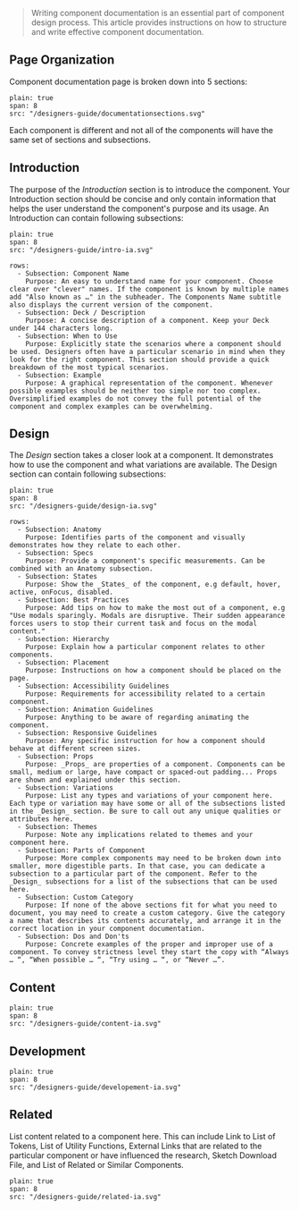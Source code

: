 > Writing component documentation is an essential part of component design process. This article provides instructions on how to structure and write effective component documentation.
## Page Organization
Component documentation page is broken down into 5 sections:

```image
plain: true
span: 8
src: "/designers-guide/documentationsections.svg"
```

Each component is different and not all of the components will have the same set of sections and subsections.

## Introduction
The purpose of the _Introduction_ section is to introduce the component. Your Introduction section should be concise and only contain information that helps the user understand the component's purpose and its usage. An Introduction can contain following subsections:

```image
plain: true
span: 8
src: "/designers-guide/intro-ia.svg"
```


```table
rows:
  - Subsection: Component Name
    Purpose: An easy to understand name for your component. Choose clear over "clever" names. If the component is known by multiple names add "Also known as …" in the subheader. The Components Name subtitle also displays the current version of the component.
  - Subsection: Deck / Description
    Purpose: A concise description of a component. Keep your Deck under 144 characters long.
  - Subsection: When to Use
    Purpose: Explicitly state the scenarios where a component should be used. Designers often have a particular scenario in mind when they look for the right component. This section should provide a quick breakdown of the most typical scenarios.
  - Subsection: Example
    Purpose: A graphical representation of the component. Whenever possible examples should be neither too simple nor too complex. Oversimplified examples do not convey the full potential of the component and complex examples can be overwhelming.
```

## Design
The _Design_ section takes a closer look at a component. It demonstrates how to use the component and what variations are available. The Design section can contain following subsections:


```image
plain: true
span: 8
src: "/designers-guide/design-ia.svg"
```

```table
rows:
  - Subsection: Anatomy
    Purpose: Identifies parts of the component and visually demonstrates how they relate to each other.
  - Subsection: Specs
    Purpose: Provide a component's specific measurements. Can be combined with an Anatomy subsection.
  - Subsection: States
    Purpose: Show the _States_ of the component, e.g default, hover, active, onFocus, disabled. 
  - Subsection: Best Practices
    Purpose: Add tips on how to make the most out of a component, e.g "Use modals sparingly. Modals are disruptive. Their sudden appearance forces users to stop their current task and focus on the modal content."
  - Subsection: Hierarchy
    Purpose: Explain how a particular component relates to other components.
  - Subsection: Placement
    Purpose: Instructions on how a component should be placed on the page.
  - Subsection: Accessibility Guidelines
    Purpose: Requirements for accessibility related to a certain component.
  - Subsection: Animation Guidelines
    Purpose: Anything to be aware of regarding animating the component.
  - Subsection: Responsive Guidelines
    Purpose: Any specific instruction for how a component should behave at different screen sizes.
  - Subsection: Props 
    Purpose: _Props_ are properties of a component. Components can be small, medium or large, have compact or spaced-out padding... Props are shown and explained under this section.
  - Subsection: Variations
    Purpose: List any types and variations of your component here. Each type or variation may have some or all of the subsections listed in the _Design_ section. Be sure to call out any unique qualities or attributes here.
  - Subsection: Themes
    Purpose: Note any implications related to themes and your component here.
  - Subsection: Parts of Component
    Purpose: More complex components may need to be broken down into smaller, more digestible parts. In that case, you can dedicate a subsection to a particular part of the component. Refer to the _Design_ subsections for a list of the subsections that can be used here.
  - Subsection: Custom Category
    Purpose: If none of the above sections fit for what you need to document, you may need to create a custom category. Give the category a name that describes its contents accurately, and arrange it in the correct location in your component documentation.
  - Subsection: Dos and Don'ts
    Purpose: Concrete examples of the proper and improper use of a component. To convey strictness level they start the copy with “Always … “, “When possible … “, “Try using … “, or “Never …”.      
```

## Content
```image
plain: true
span: 8
src: "/designers-guide/content-ia.svg"
```
## Development
```image
plain: true
span: 8
src: "/designers-guide/developement-ia.svg"
```
## Related
List content related to a component here. This can include Link to List of Tokens, List of Utility Functions, External Links that are related to the particular component or have influenced the research, Sketch Download File, and List of Related or Similar Components.
```image
plain: true
span: 8
src: "/designers-guide/related-ia.svg"
```
